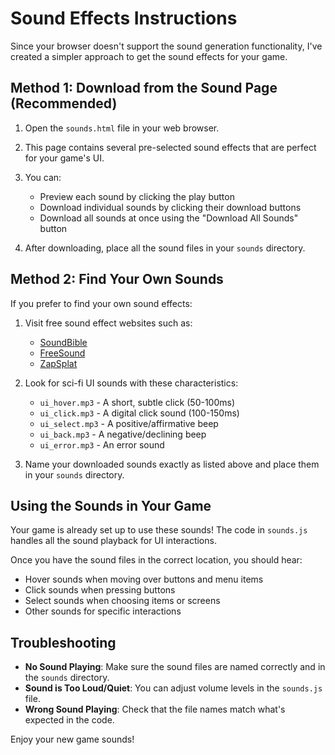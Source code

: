 # Sound Effects Instructions

Since your browser doesn't support the sound generation functionality, I've created a simpler approach to get the sound effects for your game.

## Method 1: Download from the Sound Page (Recommended)

1. Open the `sounds.html` file in your web browser.
2. This page contains several pre-selected sound effects that are perfect for your game's UI.
3. You can:
   - Preview each sound by clicking the play button
   - Download individual sounds by clicking their download buttons
   - Download all sounds at once using the "Download All Sounds" button

4. After downloading, place all the sound files in your `sounds` directory.

## Method 2: Find Your Own Sounds

If you prefer to find your own sound effects:

1. Visit free sound effect websites such as:
   - [SoundBible](https://soundbible.com/)
   - [FreeSound](https://freesound.org/)
   - [ZapSplat](https://www.zapsplat.com/)

2. Look for sci-fi UI sounds with these characteristics:
   - `ui_hover.mp3` - A short, subtle click (50-100ms)
   - `ui_click.mp3` - A digital click sound (100-150ms)
   - `ui_select.mp3` - A positive/affirmative beep
   - `ui_back.mp3` - A negative/declining beep
   - `ui_error.mp3` - An error sound

3. Name your downloaded sounds exactly as listed above and place them in your `sounds` directory.

## Using the Sounds in Your Game

Your game is already set up to use these sounds! The code in `sounds.js` handles all the sound playback for UI interactions.

Once you have the sound files in the correct location, you should hear:
- Hover sounds when moving over buttons and menu items
- Click sounds when pressing buttons
- Select sounds when choosing items or screens
- Other sounds for specific interactions

## Troubleshooting

- **No Sound Playing**: Make sure the sound files are named correctly and in the `sounds` directory.
- **Sound is Too Loud/Quiet**: You can adjust volume levels in the `sounds.js` file.
- **Wrong Sound Playing**: Check that the file names match what's expected in the code.

Enjoy your new game sounds! 